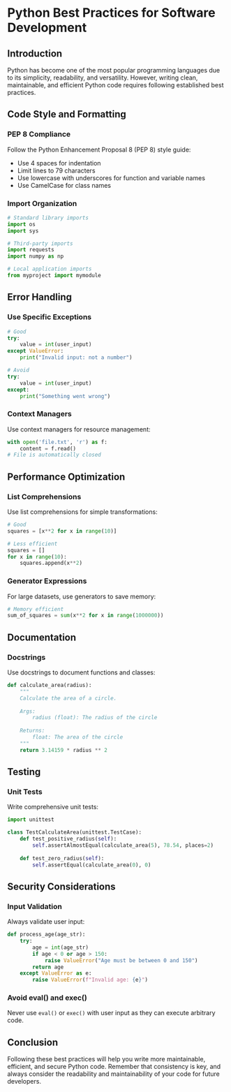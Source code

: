 # Python Best Practices for Software Development

## Introduction

Python has become one of the most popular programming languages due to its simplicity, readability, and versatility. However, writing clean, maintainable, and efficient Python code requires following established best practices.

## Code Style and Formatting

### PEP 8 Compliance
Follow the Python Enhancement Proposal 8 (PEP 8) style guide:
- Use 4 spaces for indentation
- Limit lines to 79 characters
- Use lowercase with underscores for function and variable names
- Use CamelCase for class names

### Import Organization
```python
# Standard library imports
import os
import sys

# Third-party imports
import requests
import numpy as np

# Local application imports
from myproject import mymodule
```

## Error Handling

### Use Specific Exceptions
```python
# Good
try:
    value = int(user_input)
except ValueError:
    print("Invalid input: not a number")

# Avoid
try:
    value = int(user_input)
except:
    print("Something went wrong")
```

### Context Managers
Use context managers for resource management:
```python
with open('file.txt', 'r') as f:
    content = f.read()
# File is automatically closed
```

## Performance Optimization

### List Comprehensions
Use list comprehensions for simple transformations:
```python
# Good
squares = [x**2 for x in range(10)]

# Less efficient
squares = []
for x in range(10):
    squares.append(x**2)
```

### Generator Expressions
For large datasets, use generators to save memory:
```python
# Memory efficient
sum_of_squares = sum(x**2 for x in range(1000000))
```

## Documentation

### Docstrings
Use docstrings to document functions and classes:
```python
def calculate_area(radius):
    """
    Calculate the area of a circle.
    
    Args:
        radius (float): The radius of the circle
        
    Returns:
        float: The area of the circle
    """
    return 3.14159 * radius ** 2
```

## Testing

### Unit Tests
Write comprehensive unit tests:
```python
import unittest

class TestCalculateArea(unittest.TestCase):
    def test_positive_radius(self):
        self.assertAlmostEqual(calculate_area(5), 78.54, places=2)
    
    def test_zero_radius(self):
        self.assertEqual(calculate_area(0), 0)
```

## Security Considerations

### Input Validation
Always validate user input:
```python
def process_age(age_str):
    try:
        age = int(age_str)
        if age < 0 or age > 150:
            raise ValueError("Age must be between 0 and 150")
        return age
    except ValueError as e:
        raise ValueError(f"Invalid age: {e}")
```

### Avoid eval() and exec()
Never use `eval()` or `exec()` with user input as they can execute arbitrary code.

## Conclusion

Following these best practices will help you write more maintainable, efficient, and secure Python code. Remember that consistency is key, and always consider the readability and maintainability of your code for future developers.
